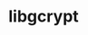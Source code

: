 ---
title: "libgcrypt"
layout: cache
categories: [package, develop]
meta: {"versions": ["1.10.1", "1.10.2"], "compilers": ["gcc@=11.1.0", "gcc@=11.3.0", "gcc@=7.3.1", "gcc@=7.5.0"], "oss": ["amzn2", "ubuntu18.04", "ubuntu20.04", "ubuntu22.04"], "platforms": ["linux"], "targets": ["aarch64", "neoverse_n1", "ppc64le", "x86_64", "x86_64_v3"], "stacks": ["aws-ahug", "aws-ahug-aarch64", "data-vis-sdk", "e4s", "e4s-power", "radiuss", "root", "tutorial"], "num_specs": 39, "num_specs_by_stack": {"aws-ahug-aarch64": 16, "root": 39, "aws-ahug": 2, "tutorial": 13, "radiuss": 13, "e4s-power": 3, "data-vis-sdk": 2, "e4s": 2}}
spec_details: [{"hash": "mk3u3eg5qmlw5aak65uc5giyyvszmp4x", "compiler": "gcc@=7.3.1", "versions": ["1.10.2"], "os": "amzn2", "platform": "linux", "target": "aarch64", "variants": ["build_system=autotools"], "stacks": ["aws-ahug-aarch64", "root"], "size": "-", "tarball": "https://binaries.spack.io/develop/build_cache/linux-amzn2-aarch64/gcc-7.3.1/libgcrypt-1.10.2/linux-amzn2-aarch64-gcc-7.3.1-libgcrypt-1.10.2-mk3u3eg5qmlw5aak65uc5giyyvszmp4x.spack"}, {"hash": "hump4dwws7szkxpsi32qa4tw52znctgn", "compiler": "gcc@=7.3.1", "versions": ["1.10.2"], "os": "amzn2", "platform": "linux", "target": "aarch64", "variants": ["build_system=autotools"], "stacks": ["aws-ahug-aarch64", "root"], "size": "-", "tarball": "https://binaries.spack.io/develop/build_cache/linux-amzn2-aarch64/gcc-7.3.1/libgcrypt-1.10.2/linux-amzn2-aarch64-gcc-7.3.1-libgcrypt-1.10.2-hump4dwws7szkxpsi32qa4tw52znctgn.spack"}, {"hash": "lci2jvt2chbe7qm3rznbswk2rogqw3ai", "compiler": "gcc@=7.3.1", "versions": ["1.10.1"], "os": "amzn2", "platform": "linux", "target": "aarch64", "variants": ["build_system=autotools"], "stacks": ["aws-ahug-aarch64", "root"], "size": "-", "tarball": "https://binaries.spack.io/develop/build_cache/linux-amzn2-aarch64/gcc-7.3.1/libgcrypt-1.10.1/linux-amzn2-aarch64-gcc-7.3.1-libgcrypt-1.10.1-lci2jvt2chbe7qm3rznbswk2rogqw3ai.spack"}, {"hash": "arx3itpafqte5jwix4yh6xk4g2ggwbwr", "compiler": "gcc@=7.3.1", "versions": ["1.10.2"], "os": "amzn2", "platform": "linux", "target": "aarch64", "variants": ["build_system=autotools"], "stacks": ["aws-ahug-aarch64", "root"], "size": "-", "tarball": "https://binaries.spack.io/develop/build_cache/linux-amzn2-aarch64/gcc-7.3.1/libgcrypt-1.10.2/linux-amzn2-aarch64-gcc-7.3.1-libgcrypt-1.10.2-arx3itpafqte5jwix4yh6xk4g2ggwbwr.spack"}, {"hash": "d33op75533beyuvkexskfjjhkjlsqild", "compiler": "gcc@=7.3.1", "versions": ["1.10.2"], "os": "amzn2", "platform": "linux", "target": "aarch64", "variants": ["build_system=autotools"], "stacks": ["aws-ahug-aarch64", "root"], "size": "-", "tarball": "https://binaries.spack.io/develop/build_cache/linux-amzn2-aarch64/gcc-7.3.1/libgcrypt-1.10.2/linux-amzn2-aarch64-gcc-7.3.1-libgcrypt-1.10.2-d33op75533beyuvkexskfjjhkjlsqild.spack"}, {"hash": "tcghh753xk5k26enfqh3mlbsgnihzcmh", "compiler": "gcc@=7.3.1", "versions": ["1.10.2"], "os": "amzn2", "platform": "linux", "target": "aarch64", "variants": ["build_system=autotools"], "stacks": ["aws-ahug-aarch64", "root"], "size": "-", "tarball": "https://binaries.spack.io/develop/build_cache/linux-amzn2-aarch64/gcc-7.3.1/libgcrypt-1.10.2/linux-amzn2-aarch64-gcc-7.3.1-libgcrypt-1.10.2-tcghh753xk5k26enfqh3mlbsgnihzcmh.spack"}, {"hash": "r2uvt3s3tgv4x54yo6zn3uiymrrzmxnx", "compiler": "gcc@=7.3.1", "versions": ["1.10.2"], "os": "amzn2", "platform": "linux", "target": "aarch64", "variants": ["build_system=autotools"], "stacks": ["aws-ahug-aarch64", "root"], "size": "-", "tarball": "https://binaries.spack.io/develop/build_cache/linux-amzn2-aarch64/gcc-7.3.1/libgcrypt-1.10.2/linux-amzn2-aarch64-gcc-7.3.1-libgcrypt-1.10.2-r2uvt3s3tgv4x54yo6zn3uiymrrzmxnx.spack"}, {"hash": "kxyy7ucav4a5x4nwzapldvsukrgmybwi", "compiler": "gcc@=7.3.1", "versions": ["1.10.2"], "os": "amzn2", "platform": "linux", "target": "aarch64", "variants": ["build_system=autotools"], "stacks": ["aws-ahug-aarch64", "root"], "size": "-", "tarball": "https://binaries.spack.io/develop/build_cache/linux-amzn2-aarch64/gcc-7.3.1/libgcrypt-1.10.2/linux-amzn2-aarch64-gcc-7.3.1-libgcrypt-1.10.2-kxyy7ucav4a5x4nwzapldvsukrgmybwi.spack"}, {"hash": "c7nefyg3nnzov4sbutynggmtv7l7aa6l", "compiler": "gcc@=7.3.1", "versions": ["1.10.2"], "os": "amzn2", "platform": "linux", "target": "neoverse_n1", "variants": ["build_system=autotools"], "stacks": ["aws-ahug-aarch64", "root"], "size": "-", "tarball": "https://binaries.spack.io/develop/build_cache/linux-amzn2-neoverse_n1/gcc-7.3.1/libgcrypt-1.10.2/linux-amzn2-neoverse_n1-gcc-7.3.1-libgcrypt-1.10.2-c7nefyg3nnzov4sbutynggmtv7l7aa6l.spack"}, {"hash": "h3edgittv6zeri3tkyfu4wmwqglys5lu", "compiler": "gcc@=7.3.1", "versions": ["1.10.1"], "os": "amzn2", "platform": "linux", "target": "neoverse_n1", "variants": ["build_system=autotools"], "stacks": ["aws-ahug-aarch64", "root"], "size": "-", "tarball": "https://binaries.spack.io/develop/build_cache/linux-amzn2-neoverse_n1/gcc-7.3.1/libgcrypt-1.10.1/linux-amzn2-neoverse_n1-gcc-7.3.1-libgcrypt-1.10.1-h3edgittv6zeri3tkyfu4wmwqglys5lu.spack"}, {"hash": "wrvdl2uwxkzlon5curmlfjkgmdssioyt", "compiler": "gcc@=7.3.1", "versions": ["1.10.2"], "os": "amzn2", "platform": "linux", "target": "neoverse_n1", "variants": ["build_system=autotools"], "stacks": ["aws-ahug-aarch64", "root"], "size": "-", "tarball": "https://binaries.spack.io/develop/build_cache/linux-amzn2-neoverse_n1/gcc-7.3.1/libgcrypt-1.10.2/linux-amzn2-neoverse_n1-gcc-7.3.1-libgcrypt-1.10.2-wrvdl2uwxkzlon5curmlfjkgmdssioyt.spack"}, {"hash": "oxa4lby44yotliw72233uuwv4ovptgda", "compiler": "gcc@=7.3.1", "versions": ["1.10.2"], "os": "amzn2", "platform": "linux", "target": "neoverse_n1", "variants": ["build_system=autotools"], "stacks": ["aws-ahug-aarch64", "root"], "size": "-", "tarball": "https://binaries.spack.io/develop/build_cache/linux-amzn2-neoverse_n1/gcc-7.3.1/libgcrypt-1.10.2/linux-amzn2-neoverse_n1-gcc-7.3.1-libgcrypt-1.10.2-oxa4lby44yotliw72233uuwv4ovptgda.spack"}, {"hash": "shdr2ibiu6rtnt5qrs7fxufo7r6rmlec", "compiler": "gcc@=7.3.1", "versions": ["1.10.2"], "os": "amzn2", "platform": "linux", "target": "neoverse_n1", "variants": ["build_system=autotools"], "stacks": ["aws-ahug-aarch64", "root"], "size": "-", "tarball": "https://binaries.spack.io/develop/build_cache/linux-amzn2-neoverse_n1/gcc-7.3.1/libgcrypt-1.10.2/linux-amzn2-neoverse_n1-gcc-7.3.1-libgcrypt-1.10.2-shdr2ibiu6rtnt5qrs7fxufo7r6rmlec.spack"}, {"hash": "c6u77z5okp4osemdydpztosbctqnshws", "compiler": "gcc@=7.3.1", "versions": ["1.10.2"], "os": "amzn2", "platform": "linux", "target": "neoverse_n1", "variants": ["build_system=autotools"], "stacks": ["aws-ahug-aarch64", "root"], "size": "-", "tarball": "https://binaries.spack.io/develop/build_cache/linux-amzn2-neoverse_n1/gcc-7.3.1/libgcrypt-1.10.2/linux-amzn2-neoverse_n1-gcc-7.3.1-libgcrypt-1.10.2-c6u77z5okp4osemdydpztosbctqnshws.spack"}, {"hash": "ygpn2xrocpaumkxall6yvhsimgjq7abr", "compiler": "gcc@=7.3.1", "versions": ["1.10.2"], "os": "amzn2", "platform": "linux", "target": "neoverse_n1", "variants": ["build_system=autotools"], "stacks": ["aws-ahug-aarch64", "root"], "size": "-", "tarball": "https://binaries.spack.io/develop/build_cache/linux-amzn2-neoverse_n1/gcc-7.3.1/libgcrypt-1.10.2/linux-amzn2-neoverse_n1-gcc-7.3.1-libgcrypt-1.10.2-ygpn2xrocpaumkxall6yvhsimgjq7abr.spack"}, {"hash": "hgpkec6wnkdagfius7nenm66v474fh4e", "compiler": "gcc@=7.3.1", "versions": ["1.10.2"], "os": "amzn2", "platform": "linux", "target": "neoverse_n1", "variants": ["build_system=autotools"], "stacks": ["aws-ahug-aarch64", "root"], "size": "-", "tarball": "https://binaries.spack.io/develop/build_cache/linux-amzn2-neoverse_n1/gcc-7.3.1/libgcrypt-1.10.2/linux-amzn2-neoverse_n1-gcc-7.3.1-libgcrypt-1.10.2-hgpkec6wnkdagfius7nenm66v474fh4e.spack"}, {"hash": "5yt4huet3vv4up6sc7g4b7mgrivcgfpz", "compiler": "gcc@=7.3.1", "versions": ["1.10.2"], "os": "amzn2", "platform": "linux", "target": "x86_64_v3", "variants": ["build_system=autotools"], "stacks": ["aws-ahug", "root"], "size": "-", "tarball": "https://binaries.spack.io/develop/build_cache/linux-amzn2-x86_64_v3/gcc-7.3.1/libgcrypt-1.10.2/linux-amzn2-x86_64_v3-gcc-7.3.1-libgcrypt-1.10.2-5yt4huet3vv4up6sc7g4b7mgrivcgfpz.spack"}, {"hash": "rtcdxcbryywjsd4e6k3kxf2slb6wqmh4", "compiler": "gcc@=7.3.1", "versions": ["1.10.2"], "os": "amzn2", "platform": "linux", "target": "x86_64_v3", "variants": ["build_system=autotools"], "stacks": ["aws-ahug", "root"], "size": "-", "tarball": "https://binaries.spack.io/develop/build_cache/linux-amzn2-x86_64_v3/gcc-7.3.1/libgcrypt-1.10.2/linux-amzn2-x86_64_v3-gcc-7.3.1-libgcrypt-1.10.2-rtcdxcbryywjsd4e6k3kxf2slb6wqmh4.spack"}, {"hash": "kc2cucerigkuatbnkkghdvkitxts7l5y", "compiler": "gcc@=7.5.0", "versions": ["1.10.1"], "os": "ubuntu18.04", "platform": "linux", "target": "x86_64", "variants": ["build_system=autotools"], "stacks": ["tutorial", "radiuss", "root"], "size": "-", "tarball": "https://binaries.spack.io/develop/build_cache/linux-ubuntu18.04-x86_64/gcc-7.5.0/libgcrypt-1.10.1/linux-ubuntu18.04-x86_64-gcc-7.5.0-libgcrypt-1.10.1-kc2cucerigkuatbnkkghdvkitxts7l5y.spack"}, {"hash": "arfz2tlgz3vhchqypuautgsribay2ete", "compiler": "gcc@=7.5.0", "versions": ["1.10.1"], "os": "ubuntu18.04", "platform": "linux", "target": "x86_64", "variants": [], "stacks": ["tutorial", "radiuss", "root"], "size": "-", "tarball": "https://binaries.spack.io/develop/build_cache/linux-ubuntu18.04-x86_64/gcc-7.5.0/libgcrypt-1.10.1/linux-ubuntu18.04-x86_64-gcc-7.5.0-libgcrypt-1.10.1-arfz2tlgz3vhchqypuautgsribay2ete.spack"}, {"hash": "4omfjqmsb6vlt4734wndqi5ejkj7mnti", "compiler": "gcc@=7.5.0", "versions": ["1.10.1"], "os": "ubuntu18.04", "platform": "linux", "target": "x86_64", "variants": [], "stacks": ["tutorial", "radiuss", "root"], "size": "-", "tarball": "https://binaries.spack.io/develop/build_cache/linux-ubuntu18.04-x86_64/gcc-7.5.0/libgcrypt-1.10.1/linux-ubuntu18.04-x86_64-gcc-7.5.0-libgcrypt-1.10.1-4omfjqmsb6vlt4734wndqi5ejkj7mnti.spack"}, {"hash": "taho4q6w2dra2pezhjtmvjlh2j7ai4fi", "compiler": "gcc@=7.5.0", "versions": ["1.10.1"], "os": "ubuntu18.04", "platform": "linux", "target": "x86_64", "variants": ["build_system=autotools"], "stacks": ["tutorial", "radiuss", "root"], "size": "-", "tarball": "https://binaries.spack.io/develop/build_cache/linux-ubuntu18.04-x86_64/gcc-7.5.0/libgcrypt-1.10.1/linux-ubuntu18.04-x86_64-gcc-7.5.0-libgcrypt-1.10.1-taho4q6w2dra2pezhjtmvjlh2j7ai4fi.spack"}, {"hash": "rpk2iwjndfhr5higmx2q5w5pugmgl4fs", "compiler": "gcc@=7.5.0", "versions": ["1.10.1"], "os": "ubuntu18.04", "platform": "linux", "target": "x86_64", "variants": ["build_system=autotools"], "stacks": ["tutorial", "radiuss", "root"], "size": "-", "tarball": "https://binaries.spack.io/develop/build_cache/linux-ubuntu18.04-x86_64/gcc-7.5.0/libgcrypt-1.10.1/linux-ubuntu18.04-x86_64-gcc-7.5.0-libgcrypt-1.10.1-rpk2iwjndfhr5higmx2q5w5pugmgl4fs.spack"}, {"hash": "fxgvcdrfzou3tsrfq4rvqav5if3qzyrb", "compiler": "gcc@=7.5.0", "versions": ["1.10.1"], "os": "ubuntu18.04", "platform": "linux", "target": "x86_64", "variants": ["build_system=autotools"], "stacks": ["tutorial", "radiuss", "root"], "size": "-", "tarball": "https://binaries.spack.io/develop/build_cache/linux-ubuntu18.04-x86_64/gcc-7.5.0/libgcrypt-1.10.1/linux-ubuntu18.04-x86_64-gcc-7.5.0-libgcrypt-1.10.1-fxgvcdrfzou3tsrfq4rvqav5if3qzyrb.spack"}, {"hash": "vea7oqdxio4hnyeaifzv2fsa7djdpx7y", "compiler": "gcc@=7.5.0", "versions": ["1.10.1"], "os": "ubuntu18.04", "platform": "linux", "target": "x86_64", "variants": [], "stacks": ["tutorial", "radiuss", "root"], "size": "-", "tarball": "https://binaries.spack.io/develop/build_cache/linux-ubuntu18.04-x86_64/gcc-7.5.0/libgcrypt-1.10.1/linux-ubuntu18.04-x86_64-gcc-7.5.0-libgcrypt-1.10.1-vea7oqdxio4hnyeaifzv2fsa7djdpx7y.spack"}, {"hash": "ote275r5olmekqcikgcevhg3bkbvba7l", "compiler": "gcc@=7.5.0", "versions": ["1.10.1"], "os": "ubuntu18.04", "platform": "linux", "target": "x86_64_v3", "variants": ["build_system=autotools"], "stacks": ["tutorial", "radiuss", "root"], "size": "-", "tarball": "https://binaries.spack.io/develop/build_cache/linux-ubuntu18.04-x86_64_v3/gcc-7.5.0/libgcrypt-1.10.1/linux-ubuntu18.04-x86_64_v3-gcc-7.5.0-libgcrypt-1.10.1-ote275r5olmekqcikgcevhg3bkbvba7l.spack"}, {"hash": "whw6t3bnq5wguctjn4aavwmzj56s7rxp", "compiler": "gcc@=7.5.0", "versions": ["1.10.2"], "os": "ubuntu18.04", "platform": "linux", "target": "x86_64_v3", "variants": ["build_system=autotools"], "stacks": ["tutorial", "radiuss", "root"], "size": "-", "tarball": "https://binaries.spack.io/develop/build_cache/linux-ubuntu18.04-x86_64_v3/gcc-7.5.0/libgcrypt-1.10.2/linux-ubuntu18.04-x86_64_v3-gcc-7.5.0-libgcrypt-1.10.2-whw6t3bnq5wguctjn4aavwmzj56s7rxp.spack"}, {"hash": "vlxfwng4ruspzwdofwiexl2e2jxjsv5g", "compiler": "gcc@=7.5.0", "versions": ["1.10.2"], "os": "ubuntu18.04", "platform": "linux", "target": "x86_64_v3", "variants": ["build_system=autotools"], "stacks": ["tutorial", "radiuss", "root"], "size": "-", "tarball": "https://binaries.spack.io/develop/build_cache/linux-ubuntu18.04-x86_64_v3/gcc-7.5.0/libgcrypt-1.10.2/linux-ubuntu18.04-x86_64_v3-gcc-7.5.0-libgcrypt-1.10.2-vlxfwng4ruspzwdofwiexl2e2jxjsv5g.spack"}, {"hash": "ftrcg46iwac35rsnnhuzjljctlxv6rm6", "compiler": "gcc@=7.5.0", "versions": ["1.10.1"], "os": "ubuntu18.04", "platform": "linux", "target": "x86_64_v3", "variants": ["build_system=autotools"], "stacks": ["tutorial", "radiuss", "root"], "size": "-", "tarball": "https://binaries.spack.io/develop/build_cache/linux-ubuntu18.04-x86_64_v3/gcc-7.5.0/libgcrypt-1.10.1/linux-ubuntu18.04-x86_64_v3-gcc-7.5.0-libgcrypt-1.10.1-ftrcg46iwac35rsnnhuzjljctlxv6rm6.spack"}, {"hash": "pnsphztvjiw7cyohqvz372crsilfrtjr", "compiler": "gcc@=7.5.0", "versions": ["1.10.1"], "os": "ubuntu18.04", "platform": "linux", "target": "x86_64_v3", "variants": ["build_system=autotools"], "stacks": ["tutorial", "radiuss", "root"], "size": "-", "tarball": "https://binaries.spack.io/develop/build_cache/linux-ubuntu18.04-x86_64_v3/gcc-7.5.0/libgcrypt-1.10.1/linux-ubuntu18.04-x86_64_v3-gcc-7.5.0-libgcrypt-1.10.1-pnsphztvjiw7cyohqvz372crsilfrtjr.spack"}, {"hash": "jttsyjc2jsu2ahnuzxg6v2rygaxpddbc", "compiler": "gcc@=7.5.0", "versions": ["1.10.2"], "os": "ubuntu18.04", "platform": "linux", "target": "x86_64_v3", "variants": ["build_system=autotools"], "stacks": ["radiuss", "root"], "size": "-", "tarball": "https://binaries.spack.io/develop/build_cache/linux-ubuntu18.04-x86_64_v3/gcc-7.5.0/libgcrypt-1.10.2/linux-ubuntu18.04-x86_64_v3-gcc-7.5.0-libgcrypt-1.10.2-jttsyjc2jsu2ahnuzxg6v2rygaxpddbc.spack"}, {"hash": "s2fzydhr22n37qgxn2jes3vmq4c3xz6b", "compiler": "gcc@=11.1.0", "versions": ["1.10.2"], "os": "ubuntu20.04", "platform": "linux", "target": "ppc64le", "variants": ["build_system=autotools"], "stacks": ["root", "e4s-power"], "size": "-", "tarball": "https://binaries.spack.io/develop/build_cache/linux-ubuntu20.04-ppc64le/gcc-11.1.0/libgcrypt-1.10.2/linux-ubuntu20.04-ppc64le-gcc-11.1.0-libgcrypt-1.10.2-s2fzydhr22n37qgxn2jes3vmq4c3xz6b.spack"}, {"hash": "lztq4da66vakxclhy4niwgaacdx4nk7n", "compiler": "gcc@=11.1.0", "versions": ["1.10.2"], "os": "ubuntu20.04", "platform": "linux", "target": "ppc64le", "variants": ["build_system=autotools"], "stacks": ["root", "e4s-power"], "size": "-", "tarball": "https://binaries.spack.io/develop/build_cache/linux-ubuntu20.04-ppc64le/gcc-11.1.0/libgcrypt-1.10.2/linux-ubuntu20.04-ppc64le-gcc-11.1.0-libgcrypt-1.10.2-lztq4da66vakxclhy4niwgaacdx4nk7n.spack"}, {"hash": "dc756osxuogjkuesk5af45gyadivcove", "compiler": "gcc@=11.1.0", "versions": ["1.10.2"], "os": "ubuntu20.04", "platform": "linux", "target": "ppc64le", "variants": ["build_system=autotools"], "stacks": ["root", "e4s-power"], "size": "-", "tarball": "https://binaries.spack.io/develop/build_cache/linux-ubuntu20.04-ppc64le/gcc-11.1.0/libgcrypt-1.10.2/linux-ubuntu20.04-ppc64le-gcc-11.1.0-libgcrypt-1.10.2-dc756osxuogjkuesk5af45gyadivcove.spack"}, {"hash": "vpf5nus56etv3rmzt6zqwztegj25nms4", "compiler": "gcc@=11.1.0", "versions": ["1.10.2"], "os": "ubuntu20.04", "platform": "linux", "target": "x86_64_v3", "variants": ["build_system=autotools"], "stacks": ["root", "data-vis-sdk"], "size": "-", "tarball": "https://binaries.spack.io/develop/build_cache/linux-ubuntu20.04-x86_64_v3/gcc-11.1.0/libgcrypt-1.10.2/linux-ubuntu20.04-x86_64_v3-gcc-11.1.0-libgcrypt-1.10.2-vpf5nus56etv3rmzt6zqwztegj25nms4.spack"}, {"hash": "kvcbp6lzi33eakdyhcilffs4dvzeucy6", "compiler": "gcc@=11.1.0", "versions": ["1.10.2"], "os": "ubuntu20.04", "platform": "linux", "target": "x86_64_v3", "variants": ["build_system=autotools"], "stacks": ["root", "data-vis-sdk"], "size": "-", "tarball": "https://binaries.spack.io/develop/build_cache/linux-ubuntu20.04-x86_64_v3/gcc-11.1.0/libgcrypt-1.10.2/linux-ubuntu20.04-x86_64_v3-gcc-11.1.0-libgcrypt-1.10.2-kvcbp6lzi33eakdyhcilffs4dvzeucy6.spack"}, {"hash": "5pssawrkwo4udmxcbtvy3wrbodhrb4vp", "compiler": "gcc@=11.1.0", "versions": ["1.10.2"], "os": "ubuntu20.04", "platform": "linux", "target": "x86_64_v3", "variants": ["build_system=autotools"], "stacks": ["e4s", "root"], "size": "-", "tarball": "https://binaries.spack.io/develop/build_cache/linux-ubuntu20.04-x86_64_v3/gcc-11.1.0/libgcrypt-1.10.2/linux-ubuntu20.04-x86_64_v3-gcc-11.1.0-libgcrypt-1.10.2-5pssawrkwo4udmxcbtvy3wrbodhrb4vp.spack"}, {"hash": "wwj2skka5pwx5cpjanw6zcza5sszisbd", "compiler": "gcc@=11.1.0", "versions": ["1.10.2"], "os": "ubuntu20.04", "platform": "linux", "target": "x86_64_v3", "variants": ["build_system=autotools"], "stacks": ["e4s", "root"], "size": "-", "tarball": "https://binaries.spack.io/develop/build_cache/linux-ubuntu20.04-x86_64_v3/gcc-11.1.0/libgcrypt-1.10.2/linux-ubuntu20.04-x86_64_v3-gcc-11.1.0-libgcrypt-1.10.2-wwj2skka5pwx5cpjanw6zcza5sszisbd.spack"}, {"hash": "4qege33sh65kjltkhlee5cyrtcfgj2db", "compiler": "gcc@=11.3.0", "versions": ["1.10.2"], "os": "ubuntu22.04", "platform": "linux", "target": "x86_64_v3", "variants": ["build_system=autotools"], "stacks": ["tutorial", "root"], "size": "-", "tarball": "https://binaries.spack.io/develop/build_cache/linux-ubuntu22.04-x86_64_v3/gcc-11.3.0/libgcrypt-1.10.2/linux-ubuntu22.04-x86_64_v3-gcc-11.3.0-libgcrypt-1.10.2-4qege33sh65kjltkhlee5cyrtcfgj2db.spack"}]
---